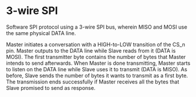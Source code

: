 # 3-wire SPI

Software SPI protocol using a 3-wire SPI bus, wherein MISO and MOSI use the same physical DATA line.

Master initiates a conversation with a HIGH-to-LOW transition of the CS_n pin. Master outputs to the DATA line while Slave reads from it (DATA is MOSI). The first transmitter byte contains the number of bytes that Master intends to send afterwards. When Master is done transmitting, Master starts to listen on the DATA line while Slave uses it to transmit (DATA is MISO). As before, Slave sends the number of bytes it wants to transmit as a first byte. The transmission ends successfully if Master receives all the bytes that Slave promised to send as response.
